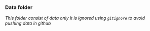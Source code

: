 ### Data folder

_This folder consist of data only_
_It is ignored using `gitignore` to avoid pushing data in github_